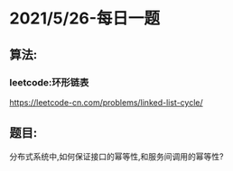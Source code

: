 # 2021/5/26-每日一题

## 算法:
### leetcode:环形链表
https://leetcode-cn.com/problems/linked-list-cycle/

## 题目:
分布式系统中,如何保证接口的幂等性,和服务间调用的幂等性?